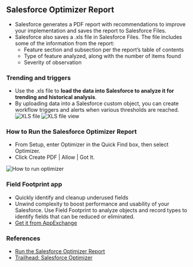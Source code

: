 ## Salesforce Optimizer Report

- Salesforce generates a PDF report with recommendations to improve your implementation and saves the report to Salesforce Files.
- Salesforce also saves a .xls file in Salesforce Files. The file includes some of the information from the report:
    - Feature section and subsection per the report’s table of contents
    - Type of feature analyzed, along with the number of items found
    - Severity of observation

### Trending and triggers
- Use the .xls file to **load the data into Salesforce to analyze it for trending and historical analysis**. 
- By uploading data into a Salesforce custom object, you can create workflow triggers and alerts when various thresholds are reached.
![XLS file](img/opt-2.png)
![XLS file view](img/opt-3.png)




### How to Run the Salesforce Optimizer Report

- From Setup, enter Optimizer in the Quick Find box, then select Optimizer.
- Click Create PDF | Allow | Got It.

![How to run optimizer](img/opt-1.png)


### Field Footprint app
- Quickly identify and cleanup underused fields
- Unwind complexity to boost performance and usability of your Salesforce. Use Field Footprint to analyze objects and record types to identify fields that can be reduced or eliminated.
- [Get it from AppExchange](https://appexchange.salesforce.com/listingDetail?listingId=a0N3A00000EShrRUAT)

### References

- [Run the Salesforce Optimizer Report](https://help.salesforce.com/articleView?id=optimizer_kick_off.htm&type=5&sfdcIFrameOrigin=null)
- [Trailhead: Salesforce Optimizer ](https://trailhead.salesforce.com/en/content/learn/modules/salesforce-optimizer)

